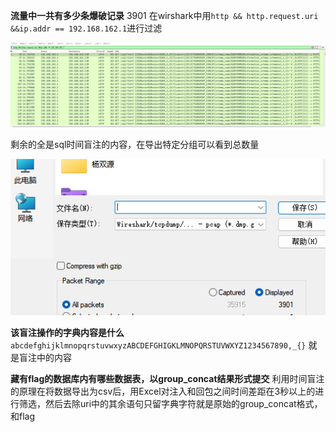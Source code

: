 **流量中一共有多少条爆破记录**
3901
在wirshark中用`http && http.request.uri &&ip.addr == 192.168.162.1`进行过滤

![](attachments/Pasted%20image%2020230308181040.png)

剩余的全是sql时间盲注的内容，在导出特定分组可以看到总数量

![](attachments/Pasted%20image%2020230308181113.png)


**该盲注操作的字典内容是什么**
`abcdefghijklmnopqrstuvwxyzABCDEFGHIGKLMNOPQRSTUVWXYZ1234567890,_{}`
就是盲注中的内容

**藏有flag的数据库内有哪些数据表，以group_concat结果形式提交**
利用时间盲注的原理在将数据导出为csv后，用Excel对注入和回包之间时间差距在3秒以上的进行筛选，然后去除uri中的其余语句只留字典字符就是原始的group_concat格式，和flag

